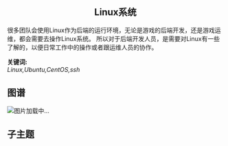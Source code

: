 <h2 align="center">Linux系统</h2>
<p>
很多团队会使用Linux作为后端的运行环境，无论是游戏的后端开发，还是游戏运维，都会需要去操作Linux系统。
所以对于后端开发人员，是需要对Linux有一些了解的，以便日常工作中的操作或者跟运维人员的协作。
</p>

**关键词:**<br/> 
*Linux,Ubuntu,CentOS,ssh*

## 图谱
![图片加载中...](https://github.com/gonglei007/GameDevMind/blob/main/exports/5.1.4.Linux系统.png?raw=true)

## 子主题
